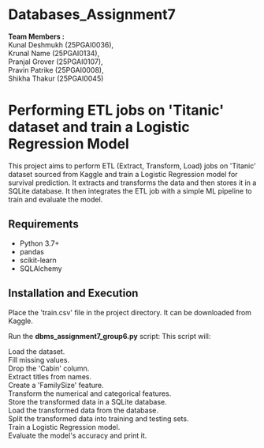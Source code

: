 # Databases_Assignment7  

**Team Members :**  
Kunal Deshmukh (25PGAI0036),  
Krunal Name (25PGAI0134),  
Pranjal Grover (25PGAI0107),  
Pravin Patrike (25PGAI0008),  
Shikha Thakur (25PGAI0045)


# Performing ETL jobs on 'Titanic' dataset and train a Logistic Regression Model

This project aims to perform ETL (Extract, Transform, Load) jobs on 'Titanic' dataset sourced from Kaggle and train a Logistic Regression model for survival prediction. It extracts and transforms the data and then stores it in a SQLite database. It then integrates the ETL job with a simple ML pipeline to train and evaluate the model.

## Requirements

- Python 3.7+
- pandas
- scikit-learn
- SQLAlchemy

## Installation and Execution


Place the 'train.csv' file in the project directory. It can be downloaded from Kaggle.

Run the **dbms_assignment7_group6.py** script:
This script will:

Load the dataset.  
Fill missing values.  
Drop the 'Cabin' column.  
Extract titles from names.  
Create a 'FamilySize' feature.  
Transform the numerical and categorical features.  
Store the transformed data in a SQLite database.  
Load the transformed data from the database.  
Split the transformed data into training and testing sets.  
Train a Logistic Regression model.  
Evaluate the model's accuracy and print it.
